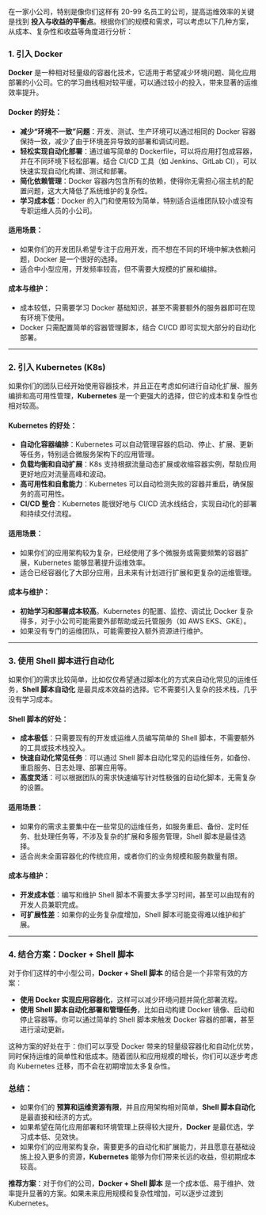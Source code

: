 在一家小公司，特别是像你们这样有 20-99 名员工的公司，提高运维效率的关键是找到 **投入与收益的平衡点**。根据你们的规模和需求，可以考虑以下几种方案，从成本、复杂性和收益等角度进行分析：

### 1. **引入 Docker**
**Docker** 是一种相对轻量级的容器化技术，它适用于希望减少环境问题、简化应用部署的小公司。它的学习曲线相对较平缓，可以通过较小的投入，带来显著的运维效率提升。

#### **Docker 的好处：**
- **减少“环境不一致”问题**：开发、测试、生产环境可以通过相同的 Docker 容器保持一致，减少了由于环境差异导致的部署和调试问题。
- **轻松实现自动化部署**：通过编写简单的 Dockerfile，可以将应用打包成容器，并在不同环境下轻松部署。结合 CI/CD 工具（如 Jenkins、GitLab CI），可以快速实现自动化构建、测试和部署。
- **简化依赖管理**：Docker 容器内包含所有的依赖，使得你无需担心宿主机的配置问题，这大大降低了系统维护的复杂性。
- **学习成本低**：Docker 的入门和使用较为简单，特别适合运维团队较小或没有专职运维人员的小公司。

#### **适用场景：**
- 如果你们的开发团队希望专注于应用开发，而不想在不同的环境中解决依赖问题，Docker 是一个很好的选择。
- 适合中小型应用，开发频率较高，但不需要大规模的扩展和编排。

#### **成本与维护**：
- 成本较低，只需要学习 Docker 基础知识，甚至不需要额外的服务器即可在现有环境下使用。
- Docker 只需配置简单的容器管理脚本，结合 CI/CD 即可实现大部分的自动化部署。

---

### 2. **引入 Kubernetes (K8s)**
如果你们的团队已经开始使用容器技术，并且正在考虑如何进行自动化扩展、服务编排和高可用性管理，**Kubernetes** 是一个更强大的选择，但它的成本和复杂性也相对较高。

#### **Kubernetes 的好处：**
- **自动化容器编排**：Kubernetes 可以自动管理容器的启动、停止、扩展、更新等任务，特别适合微服务架构下的应用管理。
- **负载均衡和自动扩展**：K8s 支持根据流量动态扩展或收缩容器实例，帮助应用更好地应对流量高峰和波动。
- **高可用性和自愈能力**：Kubernetes 可以自动检测失败的容器并重启，确保服务的高可用性。
- **CI/CD 整合**：Kubernetes 能很好地与 CI/CD 流水线结合，实现自动化的部署和持续交付流程。

#### **适用场景：**
- 如果你们的应用架构较为复杂，已经使用了多个微服务或需要频繁的容器扩展，Kubernetes 能够显著提升运维效率。
- 适合已经容器化了大部分应用，且未来有计划进行扩展和更复杂的运维管理。

#### **成本与维护**：
- **初始学习和部署成本较高**。Kubernetes 的配置、监控、调试比 Docker 复杂得多，对于小公司可能需要外部帮助或云托管服务（如 AWS EKS、GKE）。
- 如果没有专门的运维团队，可能需要投入额外资源进行维护。

---

### 3. **使用 Shell 脚本进行自动化**
如果你们的需求比较简单，比如仅仅希望通过脚本化的方式来自动化常见的运维任务，**Shell 脚本自动化** 是最具成本效益的选择。它不需要引入复杂的技术栈，几乎没有学习成本。

#### **Shell 脚本的好处：**
- **成本极低**：只需要现有的开发或运维人员编写简单的 Shell 脚本，不需要额外的工具或技术栈投入。
- **快速自动化常见任务**：可以通过 Shell 脚本自动化常见的运维任务，如备份、重启服务、日志处理、部署应用等。
- **高度灵活**：可以根据团队的需求快速编写针对性极强的自动化脚本，无需复杂的设置。

#### **适用场景：**
- 如果你的需求主要集中在一些常见的运维任务，如服务重启、备份、定时任务、批处理任务等，不涉及复杂的扩展和多服务管理，Shell 脚本是最佳选择。
- 适合尚未全面容器化的传统应用，或者你们的业务规模和服务数量有限。

#### **成本与维护**：
- **开发成本低**：编写和维护 Shell 脚本不需要太多学习时间，甚至可以由现有的开发人员兼职完成。
- **可扩展性差**：如果你的业务复杂度增加，Shell 脚本可能变得难以维护和扩展。

---

### 4. **结合方案：Docker + Shell 脚本**
对于你们这样的中小型公司，**Docker + Shell 脚本** 的结合是一个非常有效的方案：
- **使用 Docker 实现应用容器化**，这样可以减少环境问题并简化部署流程。
- **使用 Shell 脚本自动化部署和管理任务**，比如自动构建 Docker 镜像、启动和停止容器等。你可以通过简单的 Shell 脚本来触发 Docker 容器的部署，甚至进行滚动更新。
  

这种方案的好处在于：你们可以享受 Docker 带来的轻量级容器化和自动化优势，同时保持运维的简单性和低成本。随着团队和应用规模的增长，你们可以逐步考虑向 Kubernetes 迁移，而不会在初期增加太多复杂性。

### 总结：
- 如果你们的 **预算和运维资源有限**，并且应用架构相对简单，**Shell 脚本自动化** 是最直接和经济的方式。
- 如果希望在简化应用部署和环境管理上获得较大提升，**Docker** 是最优选，学习成本低、见效快。
- 如果你们的应用架构复杂，需要更多的自动化和扩展能力，并且愿意在基础设施上投入更多的资源，**Kubernetes** 能够为你们带来长远的收益，但初期成本较高。

**推荐方案**：对于你们的公司，**Docker + Shell 脚本** 是一个成本低、易于维护、效率提升显著的方案。如果未来应用规模和复杂性增加，可以逐步过渡到 Kubernetes。